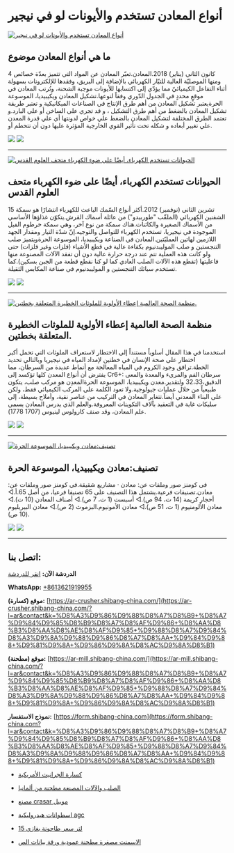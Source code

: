 # أنواع المعادن تستخدم والأيونات لو في نيجير

<a href="https://swt.shibang-china.com/?l=ar&img&k=%D8%A3%D9%86%D9%88%D8%A7%D8%B9+%D8%A7%D9%84%D9%85%D8%B9%D8%A7%D8%AF%D9%86+%D8%AA%D8%B3%D8%AA%D8%AE%D8%AF%D9%85+%D9%88%D8%A7%D9%84%D8%A3%D9%8A%D9%88%D9%86%D8%A7%D8%AA+%D9%84%D9%88+%D9%81%D9%8A+%D9%86%D9%8A%D8%AC%D9%8A%D8%B1" target="_blank">![أنواع المعادن تستخدم والأيونات لو في نيجير](http://static.shibang-china.com/all-800x300/57.jpg)</a>

## ما هي أنواع المعادن موضوع
4 كانون الثاني (يناير) 2018.المعادن.تعبّر المعادن عن المواد التي تتميز بعدّة خصائص ومنها الموصليّة العالية للتيّار الكهربائي بالإضافة إلى البريق، وفقدها للإلكترونات بسهولة أثناء التفاعل الكيميائيّ مما يؤدّي إلى اكتسابها للأيونات موجبة الشحنة، وتُرتب المعادن في موقعٍ محددٍ في الجدول الدّوري وفقاً لنوعها.تشكيل المعادن ويكيبيديا، الموسوعة الحرةيعتبر تشكيل المعادن من أهم طرق الإنتاج في الصناعات الميكانيكية و تعتبر طريقة تشكيل المعادن بالضغط من أهم طرق التشكيل ، و قد تجري علي الساخن أو علي البارد.و تعتمد الطرق المختلفة لتشكيل المعادن بالضغط علي خواص لدونتها أي علي قدرة المعدن علي تغيير أبعاده و شكله تحت تأثير القوي الخارجية المؤثرة عليها دون أن تتحطم أو.


<a href="https://whatsapp.shibangsoft.com/WhatsApp.php" target="_blank" title="WhatsApp">![](http://static.shibang-china.com/icon/whatsapp.png)</a> <a href="https://swt.shibang-china.com/?l=ar&icon&k=%D8%A3%D9%86%D9%88%D8%A7%D8%B9+%D8%A7%D9%84%D9%85%D8%B9%D8%A7%D8%AF%D9%86+%D8%AA%D8%B3%D8%AA%D8%AE%D8%AF%D9%85+%D9%88%D8%A7%D9%84%D8%A3%D9%8A%D9%88%D9%86%D8%A7%D8%AA+%D9%84%D9%88+%D9%81%D9%8A+%D9%86%D9%8A%D8%AC%D9%8A%D8%B1" target="_blank">![](http://static.shibang-china.com/icon/chat-ar.png)</a>

---

<a href="https://swt.shibang-china.com/?l=ar&img&k=%D8%A3%D9%86%D9%88%D8%A7%D8%B9+%D8%A7%D9%84%D9%85%D8%B9%D8%A7%D8%AF%D9%86+%D8%AA%D8%B3%D8%AA%D8%AE%D8%AF%D9%85+%D9%88%D8%A7%D9%84%D8%A3%D9%8A%D9%88%D9%86%D8%A7%D8%AA+%D9%84%D9%88+%D9%81%D9%8A+%D9%86%D9%8A%D8%AC%D9%8A%D8%B1" target="_blank">![الحيوانات تستخدم الكهرباء، أيضًا على ضوء الكهرباء متحف العلوم القدس](http://static.shibang-china.com/all-800x300/1368.jpg)</a>

## الحيوانات تستخدم الكهرباء، أيضًا على ضوء الكهرباء متحف العلوم القدس
15 تشرين الثاني (نوفمبر) 2012.أكثر أنواع السّمك الباعث للكهرباء انتشارًا هو سمكة الشفنين الكهربائي (الملقّب &quot;طوربيدو&quot;) من عائلة أسماك القرش.يتكوّن غذاؤها الأساسي من الأسماك الصغيرة والكائنات.هناك سمكة من نوع آخر، وهي سمكة خرطوم الفيل الموجودة في نيجيريا، تستخدم الكهرباء للتواصل والتوجيه.إنّ شدّة التيار ومقدار الجهد اللازمين لهاتين العمليّتين.المعادن في الصناعة ويكيبيديا، الموسوعة الحرةويتميز صلب التنجستين و صلب الموليبدنيوم بكفاءة عالية في قطع الأشياء (فلزات وغير فلزات) حتى ولو كانت هذه العملية تتم عند درجة حرارة عالية دون أن تفقد الآلات المصنوعة منها فاعليتها (تقطع هذه الآلات الصلب العادي كما لو كنا نقطع قطعة من الجبن بسكين).كما تستخدم سبائك التنجستين و الموليبدنيوم في صناعة المكابس الثقيلة.


<a href="https://whatsapp.shibangsoft.com/WhatsApp.php" target="_blank" title="WhatsApp">![](http://static.shibang-china.com/icon/whatsapp.png)</a> <a href="https://swt.shibang-china.com/?l=ar&icon&k=%D8%A3%D9%86%D9%88%D8%A7%D8%B9+%D8%A7%D9%84%D9%85%D8%B9%D8%A7%D8%AF%D9%86+%D8%AA%D8%B3%D8%AA%D8%AE%D8%AF%D9%85+%D9%88%D8%A7%D9%84%D8%A3%D9%8A%D9%88%D9%86%D8%A7%D8%AA+%D9%84%D9%88+%D9%81%D9%8A+%D9%86%D9%8A%D8%AC%D9%8A%D8%B1" target="_blank">![](http://static.shibang-china.com/icon/chat-ar.png)</a>

---

<a href="https://swt.shibang-china.com/?l=ar&img&k=%D8%A3%D9%86%D9%88%D8%A7%D8%B9+%D8%A7%D9%84%D9%85%D8%B9%D8%A7%D8%AF%D9%86+%D8%AA%D8%B3%D8%AA%D8%AE%D8%AF%D9%85+%D9%88%D8%A7%D9%84%D8%A3%D9%8A%D9%88%D9%86%D8%A7%D8%AA+%D9%84%D9%88+%D9%81%D9%8A+%D9%86%D9%8A%D8%AC%D9%8A%D8%B1" target="_blank">![منظمة الصحة العالمية إعطاء الأولوية للملوثات الخطيرة المتعلقة بخطتين.](http://static.shibang-china.com/all-800x300/674.jpg)</a>

## منظمة الصحة العالمية إعطاء الأولوية للملوثات الخطيرة المتعلقة بخطتين.
استخدمنا في هذا المقال أسلوباً مستنداً إلى الاختطار لاستعراف الملوثات التي تحمل أكبر اختطار على صحة الإنسان في خطتين لإمداد المياه في نيجيريا وبالتالي تحديد الخطة.ترافق وجود الكروم في المياه المعالجة مع أنماط عديدة من السرطان، مما يفترض أن أنواع المعدن كلها تؤكسد إلى Cr6+: سرطان الفم والمريء والمعدة والمعى الدقيق،32،33 ولتقدير.معدن ويكيبيديا، الموسوعة الحرةالمعدِن هو مركب صلب، يتكون طبيعياً من خلال عمليات جيولوجية.ولا تعود الكلمة على المركب الكيميائي فقط، ولكن على البناء المعدني أيضاً.تتغاير المعادن في التركيب من عناصر نقية، وأملاح بسيطة، إلى سليكات غاية في التعقيد بآلاف التكوينات المعروفة.والعلم الذي يدرس المعادن يسمي علم المعادن، وقد صنف كارولوس لينيوس (1707 1778).


<a href="https://whatsapp.shibangsoft.com/WhatsApp.php" target="_blank" title="WhatsApp">![](http://static.shibang-china.com/icon/whatsapp.png)</a> <a href="https://swt.shibang-china.com/?l=ar&icon&k=%D8%A3%D9%86%D9%88%D8%A7%D8%B9+%D8%A7%D9%84%D9%85%D8%B9%D8%A7%D8%AF%D9%86+%D8%AA%D8%B3%D8%AA%D8%AE%D8%AF%D9%85+%D9%88%D8%A7%D9%84%D8%A3%D9%8A%D9%88%D9%86%D8%A7%D8%AA+%D9%84%D9%88+%D9%81%D9%8A+%D9%86%D9%8A%D8%AC%D9%8A%D8%B1" target="_blank">![](http://static.shibang-china.com/icon/chat-ar.png)</a>

---

<a href="https://swt.shibang-china.com/?l=ar&img&k=%D8%A3%D9%86%D9%88%D8%A7%D8%B9+%D8%A7%D9%84%D9%85%D8%B9%D8%A7%D8%AF%D9%86+%D8%AA%D8%B3%D8%AA%D8%AE%D8%AF%D9%85+%D9%88%D8%A7%D9%84%D8%A3%D9%8A%D9%88%D9%86%D8%A7%D8%AA+%D9%84%D9%88+%D9%81%D9%8A+%D9%86%D9%8A%D8%AC%D9%8A%D8%B1" target="_blank">![تصنيف:معادن ويكيبيديا، الموسوعة الحرة](http://static.shibang-china.com/all-800x300/101.jpg)</a>

## تصنيف:معادن ويكيبيديا، الموسوعة الحرة
في كومنز صور وملفات عن: معادن &middot; مشاريع شقيقة.في كومنز صور وملفات عن: معادن.تصنيفات فرعية.يشتمل هذا التصنيف على 65 تصنيفا فرعيا، من أصل 65.أ.◅ أحجار كريمة (14 ت، 94 ص).◅ أسبست (1 ت، 7 ص).◅ أصناف المعادن (10 ت).◅ معادن الألومنيوم (1 ت، 51 ص).◅ معادن الأمونيوم‏.البزموث (2 ص).◅ معادن البيريليوم (10 ص).

<a href="https://whatsapp.shibangsoft.com/WhatsApp.php" target="_blank" title="WhatsApp">![](http://static.shibang-china.com/icon/whatsapp.png)</a> <a href="https://swt.shibang-china.com/?l=ar&icon&k=%D8%A3%D9%86%D9%88%D8%A7%D8%B9+%D8%A7%D9%84%D9%85%D8%B9%D8%A7%D8%AF%D9%86+%D8%AA%D8%B3%D8%AA%D8%AE%D8%AF%D9%85+%D9%88%D8%A7%D9%84%D8%A3%D9%8A%D9%88%D9%86%D8%A7%D8%AA+%D9%84%D9%88+%D9%81%D9%8A+%D9%86%D9%8A%D8%AC%D9%8A%D8%B1" target="_blank">![](http://static.shibang-china.com/icon/chat-ar.png)</a>

---
## اتصل بنا:

**الدردشة الآن:** [انقر للدردشة](https://swt.shibang-china.com?l=ar&contact&k=%D8%A3%D9%86%D9%88%D8%A7%D8%B9+%D8%A7%D9%84%D9%85%D8%B9%D8%A7%D8%AF%D9%86+%D8%AA%D8%B3%D8%AA%D8%AE%D8%AF%D9%85+%D9%88%D8%A7%D9%84%D8%A3%D9%8A%D9%88%D9%86%D8%A7%D8%AA+%D9%84%D9%88+%D9%81%D9%8A+%D9%86%D9%8A%D8%AC%D9%8A%D8%B1)

**WhatsApp:**  [+8613621919955](https://whatsapp.shibangsoft.com/WhatsApp.php)

**موقع (كسارة):** [https://ar-crusher.shibang-china.com/](https://ar-crusher.shibang-china.com/?l=ar&contact&k=%D8%A3%D9%86%D9%88%D8%A7%D8%B9+%D8%A7%D9%84%D9%85%D8%B9%D8%A7%D8%AF%D9%86+%D8%AA%D8%B3%D8%AA%D8%AE%D8%AF%D9%85+%D9%88%D8%A7%D9%84%D8%A3%D9%8A%D9%88%D9%86%D8%A7%D8%AA+%D9%84%D9%88+%D9%81%D9%8A+%D9%86%D9%8A%D8%AC%D9%8A%D8%B1)

**موقع (مطحنة):** [https://ar-mill.shibang-china.com/](https://ar-mill.shibang-china.com/?l=ar&contact&k=%D8%A3%D9%86%D9%88%D8%A7%D8%B9+%D8%A7%D9%84%D9%85%D8%B9%D8%A7%D8%AF%D9%86+%D8%AA%D8%B3%D8%AA%D8%AE%D8%AF%D9%85+%D9%88%D8%A7%D9%84%D8%A3%D9%8A%D9%88%D9%86%D8%A7%D8%AA+%D9%84%D9%88+%D9%81%D9%8A+%D9%86%D9%8A%D8%AC%D9%8A%D8%B1)

**نموذج الاستفسار:** [https://form.shibang-china.com](https://form.shibang-china.com?l=ar&contact&k=%D8%A3%D9%86%D9%88%D8%A7%D8%B9+%D8%A7%D9%84%D9%85%D8%B9%D8%A7%D8%AF%D9%86+%D8%AA%D8%B3%D8%AA%D8%AE%D8%AF%D9%85+%D9%88%D8%A7%D9%84%D8%A3%D9%8A%D9%88%D9%86%D8%A7%D8%AA+%D9%84%D9%88+%D9%81%D9%8A+%D9%86%D9%8A%D8%AC%D9%8A%D8%B1)

* [كسارة الجرانيت الأمريكية](../29/%D9%83%D8%B3%D8%A7%D8%B1%D8%A9%20%D8%A7%D9%84%D8%AC%D8%B1%D8%A7%D9%86%D9%8A%D8%AA%20%D8%A7%D9%84%D8%A3%D9%85%D8%B1%D9%8A%D9%83%D9%8A%D8%A9.md)

* [الصلب والآلات المصنعة مطحنة من ألمانيا](../27/%D8%A7%D9%84%D8%B5%D9%84%D8%A8%20%D9%88%D8%A7%D9%84%D8%A2%D9%84%D8%A7%D8%AA%20%D8%A7%D9%84%D9%85%D8%B5%D9%86%D8%B9%D8%A9%20%D9%85%D8%B7%D8%AD%D9%86%D8%A9%20%D9%85%D9%86%20%D8%A3%D9%84%D9%85%D8%A7%D9%86%D9%8A%D8%A7.md)

* [مصنع crasar موبيل](../29/%D9%85%D8%B5%D9%86%D8%B9%20crasar%20%D9%85%D9%88%D8%A8%D9%8A%D9%84.md)

* [اسطوانات هيدروليكية agc](../30/%D8%A7%D8%B3%D8%B7%D9%88%D8%A7%D9%86%D8%A7%D8%AA%20%D9%87%D9%8A%D8%AF%D8%B1%D9%88%D9%84%D9%8A%D9%83%D9%8A%D8%A9%20agc.md)

* [15 لتر سعر طاحونة بغازي](../27/15%20%D9%84%D8%AA%D8%B1%20%D8%B3%D8%B9%D8%B1%20%D8%B7%D8%A7%D8%AD%D9%88%D9%86%D8%A9%20%D8%A8%D8%BA%D8%A7%D8%B2%D9%8A.md)

* [الاسمنت مصغرة مطحنة عمودية ورقة بيانات الص](../28/%D8%A7%D9%84%D8%A7%D8%B3%D9%85%D9%86%D8%AA%20%D9%85%D8%B5%D8%BA%D8%B1%D8%A9%20%D9%85%D8%B7%D8%AD%D9%86%D8%A9%20%D8%B9%D9%85%D9%88%D8%AF%D9%8A%D8%A9%20%D9%88%D8%B1%D9%82%D8%A9%20%D8%A8%D9%8A%D8%A7%D9%86%D8%A7%D8%AA%20%D8%A7%D9%84%D8%B5.md)